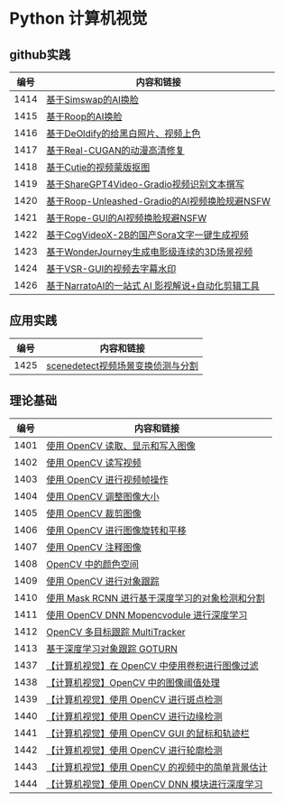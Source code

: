 # Python 计算机视觉

## github实践

| 编号 | 内容和链接 |
| ---- | ----------- |
| 1414 | [基于Simswap的AI换脸](https://datayang.blog.csdn.net/article/details/130076641) |
| 1415 | [基于Roop的AI换脸](https://datayang.blog.csdn.net/article/details/132376058) |
| 1416 | [基于DeOldify的给黑白照片、视频上色](https://datayang.blog.csdn.net/article/details/133760265) |
| 1417 | [基于Real-CUGAN的动漫高清修复](https://datayang.blog.csdn.net/article/details/134499138) |
| 1418 | [基于Cutie的视频蒙版抠图](https://datayang.blog.csdn.net/article/details/136741589) |
| 1419 | [基于ShareGPT4Video-Gradio视频识别文本撰写](https://datayang.blog.csdn.net/article/details/140359888) |
| 1420 | [基于Roop-Unleashed-Gradio的AI视频换脸规避NSFW](https://datayang.blog.csdn.net/article/details/140412331) |
| 1421 | [基于Rope-GUI的AI视频换脸规避NSFW](https://datayang.blog.csdn.net/article/details/140421244) |
| 1422 | [基于CogVideoX-2B的国产Sora文字一键生成视频](https://datayang.blog.csdn.net/article/details/140989718) |
| 1423 | [基于WonderJourney生成电影级连续的3D场景视频](https://datayang.blog.csdn.net/article/details/141195197) |
| 1424 | [基于VSR-GUI的视频去字幕水印](https://datayang.blog.csdn.net/article/details/141357863) |
| 1426 | [基于NarratoAI的一站式 AI 影视解说+自动化剪辑工具](https://datayang.blog.csdn.net/article/details/142735036) |

## 应用实践

| 编号 | 内容和链接 |
| ---- | ----------- |
| 1425 | [scenedetect视频场景变换侦测与分割](https://datayang.blog.csdn.net/article/details/142735028) |

## 理论基础

| 编号 | 内容和链接 |
| ---- | ----------- |
| 1401 | [使用 OpenCV 读取、显示和写入图像](https://datayang.blog.csdn.net/article/details/130602239) |
| 1402 | [使用 OpenCV 读写视频](https://datayang.blog.csdn.net/article/details/130602630) |
| 1403 | [使用 OpenCV 进行视频帧操作](https://datayang.blog.csdn.net/article/details/143227387) |
| 1404 | [使用 OpenCV 调整图像大小](https://datayang.blog.csdn.net/article/details/130602991) |
| 1405 | [使用 OpenCV 裁剪图像](https://datayang.blog.csdn.net/article/details/130603233) |
| 1406 | [使用 OpenCV 进行图像旋转和平移](https://datayang.blog.csdn.net/article/details/130603466) |
| 1407 | [使用 OpenCV 注释图像](https://datayang.blog.csdn.net/article/details/130603970) |
| 1408 | [OpenCV 中的颜色空间](https://datayang.blog.csdn.net/article/details/130604308) |
| 1409 | [使用 OpenCV 进行对象跟踪](https://datayang.blog.csdn.net/article/details/130465233) |
| 1410 | [使用 Mask RCNN 进行基于深度学习的对象检测和分割](https://datayang.blog.csdn.net/article/details/130498882) |
| 1411 | [使用 OpenCV DNN Mopencvodule 进行深度学习](https://datayang.blog.csdn.net/article/details/130469889) |
| 1412 | [OpenCV 多目标跟踪 MultiTracker](https://datayang.blog.csdn.net/article/details/130466830) |
| 1413 | [基于深度学习对象跟踪 GOTURN](https://datayang.blog.csdn.net/article/details/130465794) |
| 1437 | [【计算机视觉】在 OpenCV 中使用卷积进行图像过滤](https://datayang.blog.csdn.net/article/details/) |
| 1438 | [【计算机视觉】OpenCV 中的图像阈值处理](https://datayang.blog.csdn.net/article/details/) |
| 1439 | [【计算机视觉】使用 OpenCV 进行斑点检测](https://datayang.blog.csdn.net/article/details/) |
| 1440 | [【计算机视觉】使用 OpenCV 进行边缘检测](https://datayang.blog.csdn.net/article/details/) |
| 1441 | [【计算机视觉】使用 OpenCV GUI 的鼠标和轨迹栏](https://datayang.blog.csdn.net/article/details/) |
| 1442 | [【计算机视觉】使用 OpenCV 进行轮廓检测](https://datayang.blog.csdn.net/article/details/) |
| 1443 | [【计算机视觉】使用 OpenCV 的视频中的简单背景估计](https://datayang.blog.csdn.net/article/details/) |
| 1444 | [【计算机视觉】使用 OpenCV DNN 模块进行深度学习](https://datayang.blog.csdn.net/article/details/) |

